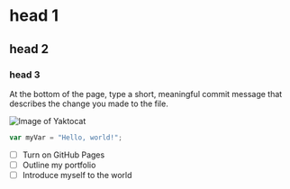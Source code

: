 # head 1
## head 2
### head 3

At the bottom of the page, type a short, meaningful commit message that describes the change you made to the file.

![Image of Yaktocat](https://octodex.github.com/images/yaktocat.png)

``` javascript
var myVar = "Hello, world!";
```

- [ ] Turn on GitHub Pages
- [ ] Outline my portfolio
- [ ] Introduce myself to the world
